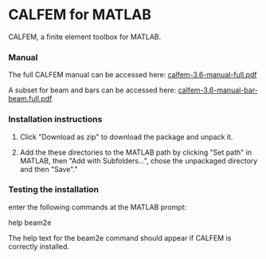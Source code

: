 # CALFEM for MATLAB
CALFEM, a finite element toolbox for MATLAB.

### Manual
The full CALFEM manual can be accessed here: [calfem-3.6-manual-full.pdf](https://github.com/CALFEM/calfem-matlab/blob/master/calfem-3.6-manual-full.pdf)

A subset for beam and bars can be accessed here: [calfem-3.6-manual-bar-beam.full.pdf](https://github.com/CALFEM/calfem-matlab/blob/master/calfem-3.6-manual-bar-beam.pdf)

### Installation instructions

1. Click "Download as zip" to download the package and unpack it. 

2. Add the these directories to the MATLAB path by clicking "Set path" in MATLAB, then "Add with Subfolders...", chose the unpackaged directory and then "Save"."


### Testing the installation

enter the following commands at the MATLAB prompt:

help beam2e

The help text for the beam2e command should appear if CALFEM is correctly 
installed.

